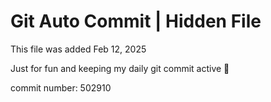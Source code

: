 # Git Auto Commit | Hidden File

This file was added Feb 12, 2025

Just for fun and keeping my daily git commit active 🤪

commit number: 502910
